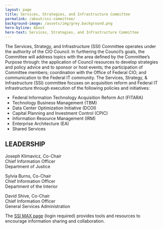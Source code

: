 ```yaml
---
layout: page
title: Services, Strategies, and Infrastructure Committee
permalink: /about/ssi-committee/
background-image: /assets/img/grey.background.png
hero-byline: About
hero-text: Services, Strategies, and Infrastructure Committee
---
```

The Services, Strategy, and Infrastructure (SSI) Committee operates under the authority of the CIO Council. In furthering the Council’s goals, the Committee will address topics with the area defined by the Committee’s Purpose through: the application of Council resources to develop strategies and policy advice and to sponsor or host events; the participation of Committee members; coordination with the Office of Federal CIO; and communication to the Federal IT community. The Services, Strategy, & Infrastructure (SSI) committee focuses on acquisition reform and Federal IT infrastructure through execution of the following policies and initiatives:

* Federal Information Technology Acquisition Reform Act (FITARA)
* Technology Business Management (TBM)
* Data Center Optimization Initiative (DCOI)
* Capital Planning and Investment Control (CPIC)
* Information Resource Management (IRM)
* Enterprise Architecture (EA)
* Shared Services

## LEADERSHIP
Joseph Klimavicz, Co-Chair  
Chief Information Officer  
Department of Justice  

Sylvia Burns, Co-Chair  
Chief Information Officer  
Department of the Interior  

David Shive, Co-Chair  
Chief Information Officer  
General Services Administration  

The [SSI MAX page](https://community.max.gov/x/URp5K) (login required) provides tools and resources to encourage information sharing and collaboration.
